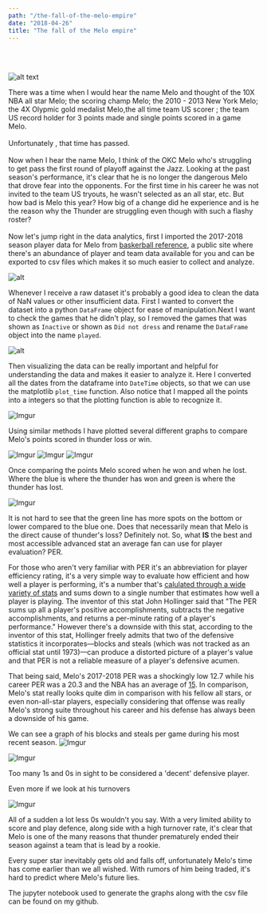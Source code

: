 ```yaml
---
path: "/the-fall-of-the-melo-empire"
date: "2018-04-26"
title: "The fall of the Melo empire"
---
```

<br />
<br />

![alt text](https://ojsbasketballthoughts.co.uk/wp-content/uploads/2018/04/Melo-Thunder-Struggle-768x461.jpg)

There was a time when I would hear the name Melo and thought of the 10X NBA all star Melo; the scoring champ
Melo; the 2010 - 2013 New York Melo; the 4X Olypmic gold medalist Melo,the all time team US scorer ; the team
US record holder for 3 points made and single points scored in a game Melo. <br/><br/>
Unfortunately , that time has passed. <br/><br/>
Now when I hear the name Melo, I think of the OKC Melo who's struggling to get pass the first round of playoff
against the Jazz. Looking at the past season's performance, it's clear that he is no longer the dangerous Melo 
that drove fear into the opponents. For the first time in his career he was not invited to the team US tryouts,
he wasn't selected as an all star, etc. But how bad is Melo this year? How big of a change did he experience and 
is he the reason why the Thunder are struggling even though with such a flashy roster? <br/><br/>
Now let's jump right in the data analytics, first I imported the 2017-2018 season player data for Melo from 
[baskerball reference](https://www.basketball-reference.com/), a public site where there's an abundance of player
and team data available for you and can be exported to csv files which makes it so much easier to collect and analyze.

![alt](https://i.imgur.com/OSi6GMz.png)

Whenever I receive a raw dataset it's probably a good idea to clean the data of NaN values or other insufficient 
data. First I wanted to convert the dataset into a python `DataFrame` object for ease of manipulation.Next I want to
check the games that he didn't play, so I removed the games that was shown as `Inactive` or shown as `Did not dress`
 and rename the `DataFrame` object into the name `played`.

![alt](https://i.imgur.com/dpVB7io.png)

Then visualizing the data can be really important and helpful for understanding the data and makes it easier to
analyze it. Here I converted all the dates from the dataframe into `DateTime` objects, so that we can use the 
matplotlib `plot_time` function. Also notice that I mapped all the points into a integers so that the plotting 
function is able to recognize it.

![Imgur](https://i.imgur.com/HXQ1S8G.png)

Using similar methods I have plotted several different graphs to compare Melo's points scored in thunder loss 
or win. 

![Imgur](https://i.imgur.com/pBcJntw.png)
![Imgur](https://i.imgur.com/PWk8FW6.png)
![Imgur](https://i.imgur.com/5I4a20D.png)

Once comparing the points Melo scored when he won and when he lost. Where the blue is where the thunder has won 
and green is where the thunder has lost.

![Imgur](https://i.imgur.com/YtaJAuj.png)

It is not hard to see that the green line has more spots on the bottom or lower compared to the blue one. Does 
that necessarily mean that Melo is the direct cause of thunder's loss? Definitely not. So, what **IS** the best
and most accessible advanced stat an average fan can use for player evaluation? PER.

For those who aren't very familiar with PER it's an abbreviation for player efficiency rating, it's a very 
simple way to evaluate how efficient and how well a player is performing, it's a number that's 
[calulated through a wide variety of stats](https://en.wikipedia.org/wiki/Player_efficiency_rating#Calculation)
and sums down to a single number that estimates how well a player is playing. The inventor of this stat
John Hollinger said that "The PER sums up all a player's positive accomplishments, subtracts the negative 
accomplishments, and returns a per-minute rating of a player's performance." However there's a downside with 
this stat, according to the inventor of this stat, Hollinger freely admits that two of the defensive statistics 
it incorporates—blocks and steals (which was not tracked as an official stat until 1973)—can produce a distorted
 picture of a player's value and that PER is not a reliable measure of a player's defensive acumen. 
 
 That being said, Melo's 2017-2018 PER was a shockingly low 12.7 while his career PER was a 20.3 and the NBA has 
 an average of [15](http://insider.espn.com/nba/hollinger/statistics). In comparison, Melo's stat really looks quite
 dim in comparison with his fellow all stars, or even non-all-star players, especially considering that offense was really Melo's strong suite 
 throughout his career and his defense has always been a downside of his game.
 
 We can see a graph of his blocks and steals per game during his most recent season. 
 ![Imgur](https://i.imgur.com/HJOAUwx.png)
 
 ![Imgur](https://i.imgur.com/ABXzxLK.png)
 
Too many 1s and 0s in sight to be considered a 'decent' defensive player.

Even more if we look at his turnovers

![Imgur](https://i.imgur.com/1OB9nMG.png)

All of a sudden a lot less 0s wouldn't you say. With a very limited ability to score and play defence, along side 
with a high turnover rate, it's clear that Melo is one of the many reasons that thunder prematurely ended their 
season against a team that is lead by a rookie.

Every super star inevitably gets old and falls off, unfortunately Melo's time has come earlier than we all wished. 
With rumors of him being traded, it's hard to predict where Melo's future lies.

The jupyter notebook used to generate the graphs along with the csv file can be found on my github. 








